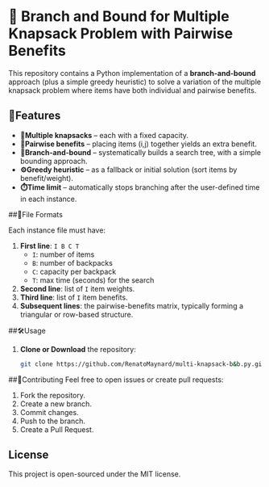 # 🎒 Branch and Bound for Multiple Knapsack Problem with Pairwise Benefits

This repository contains a Python implementation of a **branch-and-bound** approach (plus a simple greedy heuristic) to solve a variation of the multiple knapsack problem where items have both individual and pairwise benefits.

## 🚀Features

- **🧳Multiple knapsacks** – each with a fixed capacity.
- **🤝Pairwise benefits** – placing items (i,j) together yields an extra benefit.
- **🌲Branch-and-bound** – systematically builds a search tree, with a simple bounding approach.
- **⚙️Greedy heuristic** – as a fallback or initial solution (sort items by benefit/weight).
- **⏱️Time limit** – automatically stops branching after the user-defined time in each instance.

##📄File Formats

Each instance file must have:

1. **First line**: `I B C T`  
   - `I`: number of items  
   - `B`: number of backpacks  
   - `C`: capacity per backpack  
   - `T`: max time (seconds) for the search  
2. **Second line**: list of `I` item weights.  
3. **Third line**: list of `I` item benefits.  
4. **Subsequent lines**: the pairwise-benefits matrix, typically forming a triangular or row-based structure.  


##🛠️Usage

1. **Clone or Download** the repository:
   ```bash
   git clone https://github.com/RenatoMaynard/multi-knapsack-b&b.py.git

##🤝Contributing
Feel free to open issues or create pull requests:
  1. Fork the repository.
  2. Create a new branch.
  3. Commit changes.
  4. Push to the branch.
  5. Create a Pull Request.

## License
This project is open-sourced under the MIT license.
